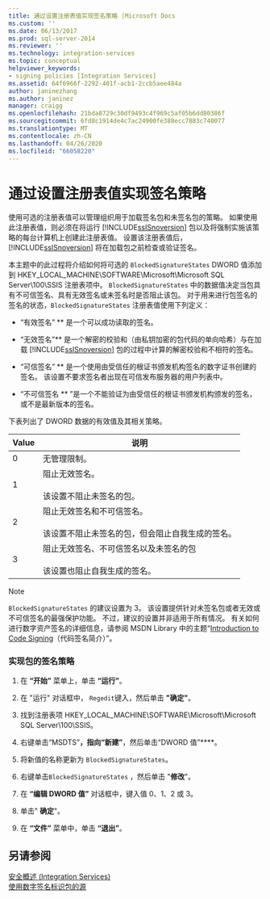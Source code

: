 ```yaml
---
title: 通过设置注册表值实现签名策略 |Microsoft Docs
ms.custom: ''
ms.date: 06/13/2017
ms.prod: sql-server-2014
ms.reviewer: ''
ms.technology: integration-services
ms.topic: conceptual
helpviewer_keywords:
- signing policies [Integration Services]
ms.assetid: 64f6966f-2292-401f-acb1-2ccb5aee484a
author: janinezhang
ms.author: janinez
manager: craigg
ms.openlocfilehash: 21bda8729c30df9493c4f969c5af05b6dd80386f
ms.sourcegitcommit: 6fd8c1914de4c7ac24900fe388ecc7883c740077
ms.translationtype: MT
ms.contentlocale: zh-CN
ms.lasthandoff: 04/26/2020
ms.locfileid: "66058220"
---
```

# <a name="implement-a-signing-policy-by-setting-a-registry-value"></a>通过设置注册表值实现签名策略
  使用可选的注册表值可以管理组织用于加载签名包和未签名包的策略。 如果使用此注册表值，则必须在将运行 [!INCLUDE[ssISnoversion](../includes/ssisnoversion-md.md)] 包以及将强制实施该策略的每台计算机上创建此注册表值。 设置该注册表值后， [!INCLUDE[ssISnoversion](../includes/ssisnoversion-md.md)] 将在加载包之前检查或验证签名。  
  
 本主题中的此过程将介绍如何将可选的 `BlockedSignatureStates` DWORD 值添加到 HKEY_LOCAL_MACHINE\SOFTWARE\Microsoft\Microsoft SQL Server\100\SSIS 注册表项中。 `BlockedSignatureStates` 中的数据值决定当包具有不可信签名、具有无效签名或未签名时是否阻止该包。 对于用来进行包签名的签名的状态，`BlockedSignatureStates` 注册表值使用下列定义：  
  
-   “有效签名” ** 是一个可以成功读取的签名。  
  
-   “无效签名”** 是一个解密的校验和（由私钥加密的包代码的单向哈希）与在加载 [!INCLUDE[ssISnoversion](../includes/ssisnoversion-md.md)] 包的过程中计算的解密校验和不相符的签名。  
  
-   “可信签名” ** 是一个使用由受信任的根证书颁发机构签名的数字证书创建的签名。 该设置不要求签名者出现在可信发布服务器的用户列表中。  
  
-   “不可信签名 ** ”是一个不能验证为由受信任的根证书颁发机构颁发的签名，或不是最新版本的签名。  
  
 下表列出了 DWORD 数据的有效值及其相关策略。  
  
|Value|说明|  
|-----------|-----------------|  
|0|无管理限制。|  
|1|阻止无效签名。<br /><br /> 该设置不阻止未签名的包。|  
|2|阻止无效签名和不可信签名。<br /><br /> 该设置不阻止未签名的包，但会阻止自我生成的签名。|  
|3|阻止无效签名、不可信签名以及未签名的包<br /><br /> 该设置也阻止自我生成的签名。|  
  
> [!NOTE]  
>  `BlockedSignatureStates` 的建议设置为 3。 该设置提供针对未签名包或者无效或不可信签名的最强保护功能。 不过，建议的设置并非适用于所有情况。 有关如何进行数字资产签名的详细信息，请参阅 MSDN Library 中的主题“[Introduction to Code Signing](https://go.microsoft.com/fwlink/?LinkId=51414)（代码签名简介）”。  
  
### <a name="to-implement-a-signing-policy-for-packages"></a>实现包的签名策略  
  
1.  在 **“开始”** 菜单上，单击 **“运行”**。  
  
2.  在 "运行" 对话框中， `Regedit`键入，然后单击 **"确定"**。  
  
3.  找到注册表项 HKEY_LOCAL_MACHINE\SOFTWARE\Microsoft\Microsoft SQL Server\100\SSIS。  
  
4.  右键单击“MSDTS”****，指向“新建”****，然后单击“DWORD 值”****。  
  
5.  将新值的名称更新为 `BlockedSignatureStates`。  
  
6.  右键单击`BlockedSignatureStates` ，然后单击 "**修改**"。  
  
7.  在 **“编辑 DWORD 值”** 对话框中，键入值 0、1、2 或 3。  
  
8.  单击" **确定**"。  
  
9. 在 **“文件”** 菜单中，单击 **“退出”**。  
  
## <a name="see-also"></a>另请参阅  
 [安全概述 &#40;Integration Services&#41;](security/security-overview-integration-services.md)   
 [使用数字签名标识包的源](security/identify-the-source-of-packages-with-digital-signatures.md)  
  
  
